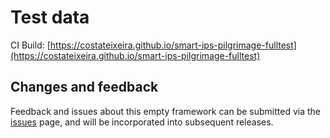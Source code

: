 
# Test data
CI Build: [https://costateixeira.github.io/smart-ips-pilgrimage-fulltest](https://costateixeira.github.io/smart-ips-pilgrimage-fulltest)

## Changes and feedback

Feedback and issues about this empty framework can be submitted via the [issues](issues) page, and will be incorporated into subsequent releases.
